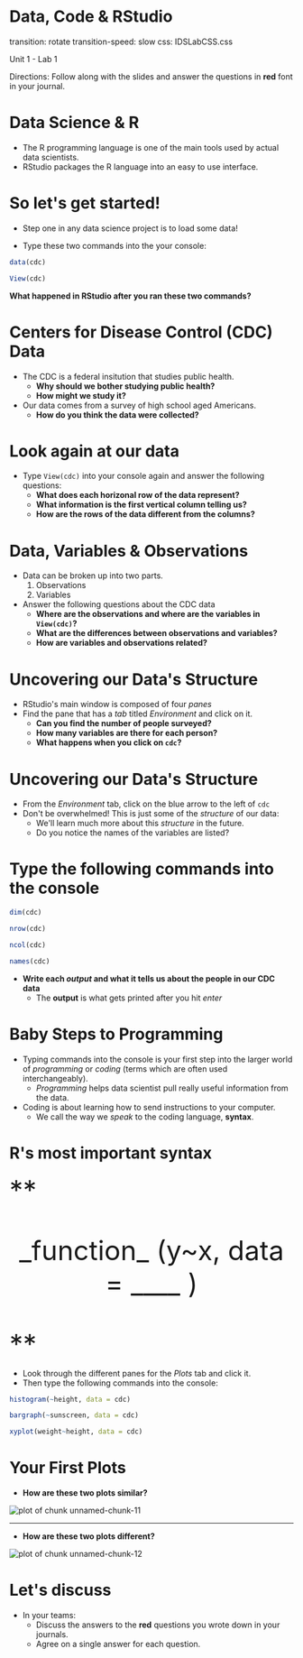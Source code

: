 Data, Code & RStudio
====================
transition: rotate
transition-speed: slow
css: IDSLabCSS.css 

Unit 1 - Lab 1  

Directions: Follow along with the slides and answer the questions in **red** font in your journal.
 


Data Science & R
================

- The R programming language is one of the main tools used by actual data scientists.
- RStudio packages the R language into an easy to use interface.
 

So let's get started!
=====================

- Step one in any data science project is to load some data!

- Type these two commands into the your console:


```r
data(cdc)
```

```r
View(cdc)
```
  
**What happened in RStudio after you ran these two commands?**

Centers for Disease Control (CDC) Data
======================================

- The CDC is a federal insitution that studies public health.
    - **Why should we bother studying public health?**
    - **How might we study it?**
- Our data comes from a survey of high school aged Americans.
    - **How do you think the data were collected?**

Look again at our data
======================

- Type `View(cdc)` into your console again and answer the following questions:
    - **What does each horizonal row of the data represent?**
    - **What information is the first vertical column telling us?**
    - **How are the rows of the data different from the columns?**

Data, Variables & Observations
==============================

- Data can be broken up into two parts. 
    1. Observations
    2. Variables
- Answer the following questions about the CDC data
    - **Where are the observations and where are the variables in `View(cdc)`?**  
    - **What are the differences between observations and variables?**  
    - **How are variables and observations related?**

Uncovering our Data's Structure
===============================

- RStudio's main window is composed of four _panes_
- Find the pane that has a _tab_ titled _Environment_ and click on it.
    - **Can you find the number of people surveyed?**
    - **How many variables are there for each person?**
    - **What happens when you click on `cdc`?**

Uncovering our Data's Structure
===============================

- From the _Environment_ tab, click on the blue arrow to the left of `cdc`
- Don't be overwhelmed! This is just some of the _structure_ of our data:
    - We'll learn much more about this _structure_ in the future.
    - Do you notice the names of the variables are listed?
  
Type the following commands into the console
============================================


```r
dim(cdc)
```

```r
nrow(cdc)
```

```r
ncol(cdc)
```

```r
names(cdc)
```

- **Write each _output_ and what it tells us about the people in our CDC data**
    - The **output** is what gets printed after you hit _enter_

Baby Steps to Programming
=========================

- Typing commands into the console is your first step into the larger world of _programming_ or _coding_ (terms which are often used interchangeably).
    - _Programming_ helps data scientist pull really useful information from the data.
- Coding is about learning how to send instructions to your computer.
    - We call the way we _speak_ to the coding language, **syntax**.

R's most important syntax
=========================

<font size="7">
**<p align='center'> _function_ (y~x, data = ____ ) </p>**
</font>

- Look through the different panes for the _Plots_ tab and click it.
- Then type the following commands into the console:


```r
histogram(~height, data = cdc)
```

```r
bargraph(~sunscreen, data = cdc)
```

```r
xyplot(weight~height, data = cdc)
```


Your First Plots
=================

- **How are these two plots similar?**

<img src="Lab1-1_Data_Code_Rstudio-figure/unnamed-chunk-11.png" title="plot of chunk unnamed-chunk-11" alt="plot of chunk unnamed-chunk-11" style="display: block; margin: auto;" />

***

- **How are these two plots different?**

<img src="Lab1-1_Data_Code_Rstudio-figure/unnamed-chunk-12.png" title="plot of chunk unnamed-chunk-12" alt="plot of chunk unnamed-chunk-12" style="display: block; margin: auto;" />

Let's discuss
=============

- In your teams:
    - Discuss the answers to the **red** questions you wrote down in your journals.
    - Agree on a single answer for each question.
